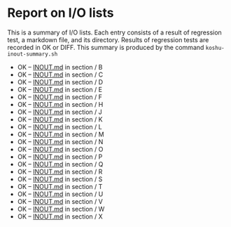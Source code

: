 # Report on I/O lists

This is a summary of I/O lists.
Each entry consists of a result of regression test,
a markdown file, and its directory.
Results of regression tests are recorded in OK or DIFF.
This summary is produced by the command `koshu-inout-summary.sh`

- OK – [INOUT.md](section/B/INOUT.md) in section / B
- OK – [INOUT.md](section/C/INOUT.md) in section / C
- OK – [INOUT.md](section/D/INOUT.md) in section / D
- OK – [INOUT.md](section/E/INOUT.md) in section / E
- OK – [INOUT.md](section/F/INOUT.md) in section / F
- OK – [INOUT.md](section/H/INOUT.md) in section / H
- OK – [INOUT.md](section/J/INOUT.md) in section / J
- OK – [INOUT.md](section/K/INOUT.md) in section / K
- OK – [INOUT.md](section/L/INOUT.md) in section / L
- OK – [INOUT.md](section/M/INOUT.md) in section / M
- OK – [INOUT.md](section/N/INOUT.md) in section / N
- OK – [INOUT.md](section/O/INOUT.md) in section / O
- OK – [INOUT.md](section/P/INOUT.md) in section / P
- OK – [INOUT.md](section/Q/INOUT.md) in section / Q
- OK – [INOUT.md](section/R/INOUT.md) in section / R
- OK – [INOUT.md](section/S/INOUT.md) in section / S
- OK – [INOUT.md](section/T/INOUT.md) in section / T
- OK – [INOUT.md](section/U/INOUT.md) in section / U
- OK – [INOUT.md](section/V/INOUT.md) in section / V
- OK – [INOUT.md](section/W/INOUT.md) in section / W
- OK – [INOUT.md](section/X/INOUT.md) in section / X
